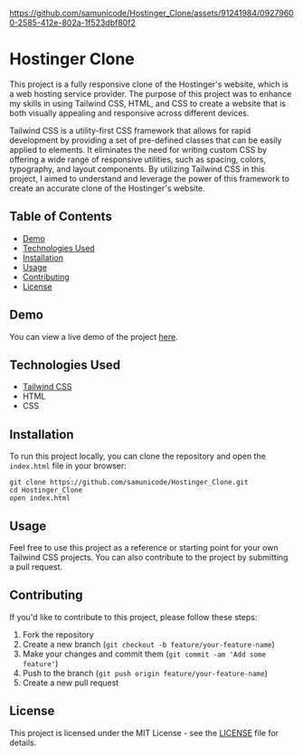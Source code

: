 
https://github.com/samunicode/Hostinger_Clone/assets/91241984/09279600-2585-412e-802a-1f523dbf80f2

# Hostinger Clone

This project is a fully responsive clone of the Hostinger's website, which is a web hosting service provider. The purpose of this project was to enhance my skills in using Tailwind CSS, HTML, and CSS to create a website that is both visually appealing and responsive across different devices.

Tailwind CSS is a utility-first CSS framework that allows for rapid development by providing a set of pre-defined classes that can be easily applied to elements. It eliminates the need for writing custom CSS by offering a wide range of responsive utilities, such as spacing, colors, typography, and layout components. By utilizing Tailwind CSS in this project, I aimed to understand and leverage the power of this framework to create an accurate clone of the Hostinger's website.

## Table of Contents

- [Demo](#demo)
- [Technologies Used](#technologies-used)
- [Installation](#installation)
- [Usage](#usage)
- [Contributing](#contributing)
- [License](#license)

## Demo

You can view a live demo of the project [here](https://hostinger-clone-sameer.vercel.app/).

## Technologies Used

- [Tailwind CSS](https://tailwindcss.com/)
- HTML
- CSS

## Installation

To run this project locally, you can clone the repository and open the `index.html` file in your browser:

```
git clone https://github.com/samunicode/Hostinger_Clone.git
cd Hostinger_Clone
open index.html
```


## Usage

Feel free to use this project as a reference or starting point for your own Tailwind CSS projects. You can also contribute to the project by submitting a pull request.

## Contributing

If you'd like to contribute to this project, please follow these steps:

1. Fork the repository
2. Create a new branch (`git checkout -b feature/your-feature-name`)
3. Make your changes and commit them (`git commit -am 'Add some feature'`)
4. Push to the branch (`git push origin feature/your-feature-name`)
5. Create a new pull request

## License

This project is licensed under the MIT License - see the [LICENSE](LICENSE) file for details.
